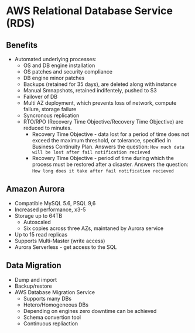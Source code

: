 # AWS Relational Database Service (RDS)

## Benefits

* Automated underlying processes:
  * OS and DB engine installation
  * OS patches and security compliance
  * DB engine minor patches
  * Backups (retained for 35 days), are deleted along with instance
  * Manual Smnapshots, retained indifentely, pushed to S3
  * Failover of DB
  * Multi AZ deployment, which prevents loss of network, compute failure, storage failure
  * Syncronous replication
  * RTO/RPO (Recovery Time Objective/Recovery Time Objective) are reduced to minutes.
    * Recovery Time Objective - data lost for a period of time does not exceed the maximum threshold, or tolerance, specified in Business Continuity Plan. Answers the question: `How much data will be lost after fail notification recieved`
    * Recovery Time Objective - period of time during which the process must be restored after a disaster. Answers the question: `How long does it take after fail notification recieved`

## Amazon Aurora

* Compatible MySQL 5.6, PSQL 9,6
* Increased performance, x3-5
* Storage up to 64TB
  * Autoscaled
  * Six copies across three AZs, maintaned by Aurora service
* Up to 15 read replicas
* Supports Multi-Master (write access)
* Aurora Serverless - get access to the SQL

## Data Migration

* Dump and import
* Backup/restore
* AWS Database Migration Service
  * Supports many DBs
  * Hetero/Homogeneous DBs
  * Depending on engines zero downtime can be achieved
  * Schema convertion tool
  * Continuous repliaction
